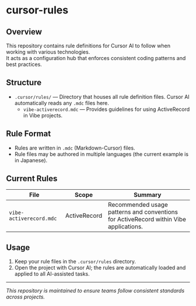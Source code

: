 # cursor-rules

## Overview
This repository contains rule definitions for Cursor AI to follow when working with various technologies.  
It acts as a configuration hub that enforces consistent coding patterns and best practices.

## Structure
- `.cursor/rules/` — Directory that houses all rule definition files. Cursor AI automatically reads any `.mdc` files here.  
  - `vibe-activerecord.mdc` — Provides guidelines for using ActiveRecord in Vibe projects.

## Rule Format
- Rules are written in `.mdc` (Markdown-Cursor) files.  
- Rule files may be authored in multiple languages (the current example is in Japanese).

## Current Rules
| File | Scope | Summary |
|------|-------|---------|
| `vibe-activerecord.mdc` | ActiveRecord | Recommended usage patterns and conventions for ActiveRecord within Vibe applications. |

## Usage
1. Keep your rule files in the `.cursor/rules` directory.  
2. Open the project with Cursor AI; the rules are automatically loaded and applied to all AI-assisted tasks.

---
_This repository is maintained to ensure teams follow consistent standards across projects._

